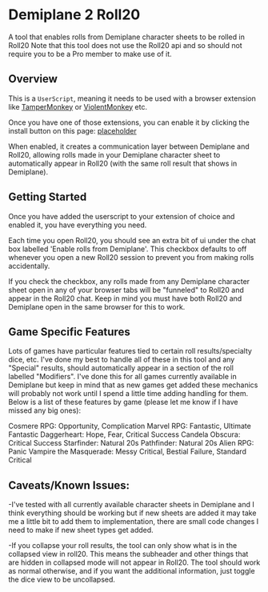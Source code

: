 # Demiplane 2 Roll20
A tool that enables rolls from Demiplane character sheets to be rolled in Roll20
Note that this tool does not use the Roll20 api and so should not require you to be a Pro member to make use of it.

## Overview
This is a ```UserScript```, meaning it needs to be used with a browser extension like [TamperMonkey](https://www.tampermonkey.net/) or [ViolentMonkey](https://chromewebstore.google.com/detail/violentmonkey/jinjaccalgkegednnccohejagnlnfdag) etc.

Once you have one of those extensions, you can enable it by clicking the install button on this page:
[placeholder](https://greasyfork.org/en/scripts/503467-demiplane-2-roll20)

When enabled, it creates a communication layer between Demiplane and Roll20, allowing rolls made in your Demiplane character sheet to automatically appear in Roll20 (with the same roll result that shows in Demiplane).

## Getting Started

Once you have added the userscript to your extension of choice and enabled it, you have everything you need.

Each time you open Roll20, you should see an extra bit of ui under the chat box labelled 'Enable rolls from Demiplane'.
This checkbox defaults to off whenever you open a new Roll20 session to prevent you from making rolls accidentally.

If you check the checkbox, any rolls made from any Demiplane character sheet open in any of your browser tabs will be "funneled" to Roll20 and appear in the Roll20 chat. Keep in mind you must have both Roll20 and Demiplane open in the same browser for this to work.

## Game Specific Features

Lots of games have particular features tied to certain roll results/specialty dice, etc. I've done my best to handle all of these in this tool and any "Special" results, should automatically appear in a section of the roll labelled "Modifiers". I've done this for all games currently available in Demiplane but keep in mind that as new games get added these mechanics will probably not work until I spend a little time adding handling for them.
Below is a list of these features by game (please let me know if I have missed any big ones):

Cosmere RPG: Opportunity, Complication
Marvel RPG: Fantastic, Ultimate Fantastic
Daggerheart: Hope, Fear, Critical Success
Candela Obscura: Critical Success
Starfinder: Natural 20s
Pathfinder: Natural 20s
Alien RPG: Panic
Vampire the Masquerade: Messy Critical, Bestial Failure, Standard Critical

## Caveats/Known Issues:

-I've tested with all currently available character sheets in Demiplane and I think everything should be working but if new sheets are added it may take me a little bit to add them to implementation, there are small code changes I need to make if new sheet types get added.

-If you collapse your roll results, the tool can only show what is in the collapsed view in roll20. This means the subheader and other things that are hidden in collapsed mode will not appear in Roll20. The tool should work as normal otherwise, and if you want the additional information, just toggle the dice view to be uncollapsed.
